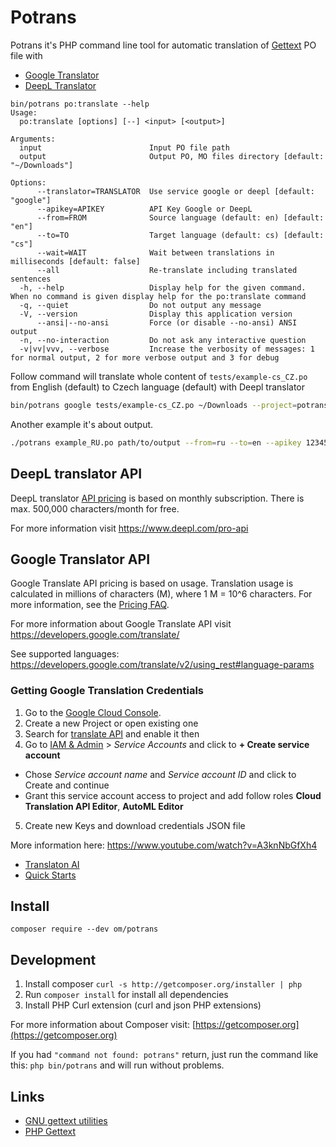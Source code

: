 # Potrans

Potrans it's PHP command line tool for automatic translation of [Gettext](https://www.gnu.org/software/gettext/) PO file with

* [Google Translator](https://cloud.google.com/translate)
* [DeepL Translator](https://www.deepl.com/)

```text
bin/potrans po:translate --help
Usage:
  po:translate [options] [--] <input> [<output>]

Arguments:
  input                        Input PO file path
  output                       Output PO, MO files directory [default: "~/Downloads"]

Options:
      --translator=TRANSLATOR  Use service google or deepl [default: "google"]
      --apikey=APIKEY          API Key Google or DeepL
      --from=FROM              Source language (default: en) [default: "en"]
      --to=TO                  Target language (default: cs) [default: "cs"]
      --wait=WAIT              Wait between translations in milliseconds [default: false]
      --all                    Re-translate including translated sentences
  -h, --help                   Display help for the given command. When no command is given display help for the po:translate command
  -q, --quiet                  Do not output any message
  -V, --version                Display this application version
      --ansi|--no-ansi         Force (or disable --no-ansi) ANSI output
  -n, --no-interaction         Do not ask any interactive question
  -v|vv|vvv, --verbose         Increase the verbosity of messages: 1 for normal output, 2 for more verbose output and 3 for debug
```

Follow command will translate whole content of `tests/example-cs_CZ.po` from English (default) to Czech language (default) with Deepl translator

```bash
bin/potrans google tests/example-cs_CZ.po ~/Downloads --project=potrans-test --credentials=your-credentials-file.json
```

Another example it's about output.

```bash
./potrans example_RU.po path/to/output --from=ru --to=en --apikey 123456789
```

## DeepL translator API

DeepL translator [API pricing](https://www.deepl.com/pro-api) is based on monthly subscription. There is max. 500,000 characters/month for free.

For more information visit https://www.deepl.com/pro-api

## Google Translator API

Google Translate API pricing is based on usage. Translation usage is calculated in millions of
characters (M), where 1 M = 10^6 characters. For more information, see the [Pricing FAQ](https://cloud.google.com/translate/pricing).

For more information about Google Translate API visit https://developers.google.com/translate/

See supported languages: https://developers.google.com/translate/v2/using_rest#language-params

### Getting Google Translation Credentials

1. Go to the [Google Cloud Console](https://console.developers.google.com/).
2. Create a new Project or open existing one
3. Search for [translate API](https://cloud.google.com/translate/docs/apis) and enable it then
4. Go to [IAM & Admin](https://console.cloud.google.com/iam-admin/iam) > *Service Accounts* and click to **+ Create service account**
  * Chose *Service account name* and *Service account ID* and click to Create and continue
  * Grant this service account access to project and add follow roles **Cloud Translation API Editor**, **AutoML Editor**
5. Create new Keys and download credentials JSON file

More information here: https://www.youtube.com/watch?v=A3knNbGfXh4

* [Translaton AI](https://cloud.google.com/translate)
* [Quick Starts](https://cloud.google.com/translate/docs/quickstarts)

## Install

```
composer require --dev om/potrans
```

## Development

1. Install composer `curl -s http://getcomposer.org/installer | php`
2. Run `composer install` for install all dependencies
3. Install PHP Curl extension (curl and json PHP extensions)

For more information about Composer visit: [https://getcomposer.org](https://getcomposer.org)

If you had `"command not found: potrans"` return, just run the command like this: `php bin/potrans` and will run without problems.

## Links

* [GNU gettext utilities](https://www.gnu.org/software/gettext/manual/html_node/)
* [PHP Gettext](https://github.com/php-gettext/Gettext)


